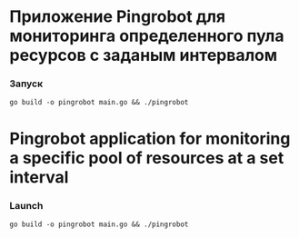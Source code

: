 # Приложение Pingrobot для мониторинга определенного пула ресурсов с заданым интервалом


### Запуск
```
go build -o pingrobot main.go && ./pingrobot
```

# Pingrobot application for monitoring a specific pool of resources at a set interval


### Launch
```
go build -o pingrobot main.go && ./pingrobot
```